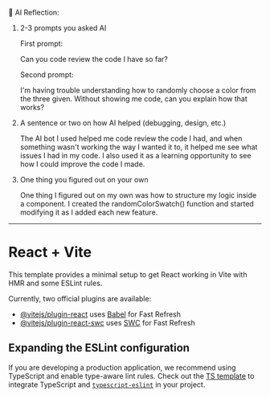 🧠 AI Reflection:

1. 2-3 prompts you asked AI

    First prompt: 
        
    Can you code review the code I have so far?

    Second prompt: 
        
    I'm having trouble understanding how to randomly choose a color from the three given. Without showing me code, can you explain how that works?


2. A sentence or two on how AI helped (debugging, design, etc.)

    The AI bot I used helped me code review the code I had, and when something wasn't working the way I wanted it to, it helped me see what issues I had in my code. I also used it as a learning opportunity to see how I could improve the code I made. 

3. One thing you figured out on your own

    One thing I figured out on my own was how to structure my logic inside a component. I created the randomColorSwatch() function and started modifying it as I added each new feature.


--------------------------------------------------------------------------------------------------------------------------------------------


# React + Vite

This template provides a minimal setup to get React working in Vite with HMR and some ESLint rules.

Currently, two official plugins are available:

- [@vitejs/plugin-react](https://github.com/vitejs/vite-plugin-react/blob/main/packages/plugin-react/README.md) uses [Babel](https://babeljs.io/) for Fast Refresh
- [@vitejs/plugin-react-swc](https://github.com/vitejs/vite-plugin-react-swc) uses [SWC](https://swc.rs/) for Fast Refresh

## Expanding the ESLint configuration

If you are developing a production application, we recommend using TypeScript and enable type-aware lint rules. Check out the [TS template](https://github.com/vitejs/vite/tree/main/packages/create-vite/template-react-ts) to integrate TypeScript and [`typescript-eslint`](https://typescript-eslint.io) in your project.
